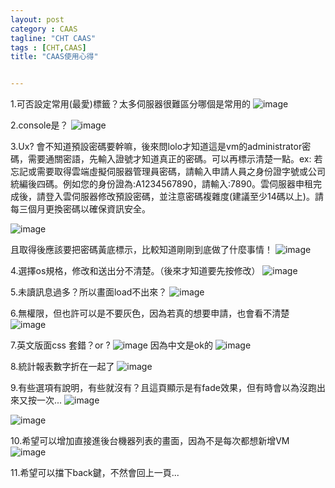 ```yaml
---
layout: post
category : CAAS 
tagline: "CHT CAAS"
tags : [CHT,CAAS]
title: "CAAS使用心得"


---
```

1.可否設定常用(最愛)標籤？太多伺服器很難區分哪個是常用的
![image](https://farm8.staticflickr.com/7756/17211551587_968f0b05c6_o.png)

2.console是？
![image](https://farm9.staticflickr.com/8721/17420601151_09caab6f10_o.png)

3.Ux? 會不知道預設密碼要幹嘛，後來問lolo才知道這是vm的administrator密碼，需要通關密語，先輸入證號才知道真正的密碼。可以再標示清楚一點。ex: 
若忘記或需要取得雲端虛擬伺服器管理員密碼，請輸入申請人員之身份證字號或公司統編後四碼。例如您的身份證為:A1234567890，請輸入:7890。雲伺服器申租完成後，請登入雲伺服器修改預設密碼，並注意密碼複雜度(建議至少14碼以上)。請每三個月更換密碼以確保資訊安全。

![image](https://farm9.staticflickr.com/8808/17420819071_12ba13dd5c_o.png)

且取得後應該要把密碼黃底標示，比較知道剛剛到底做了什麼事情！
![image](https://farm9.staticflickr.com/8875/18193737622_91d932b22b_o.png)

4.選擇os規格，修改和送出分不清楚。（後來才知道要先按修改）
![image](https://farm8.staticflickr.com/7733/17574015734_ba24a227e1_o.png)

5.未讀訊息過多？所以畫面load不出來？
![image](https://farm9.staticflickr.com/8802/18008969140_129b96edcb_o.png)

6.無權限，但也許可以是不要灰色，因為若真的想要申請，也會看不清楚
![image](https://farm8.staticflickr.com/7747/18196773045_0b43f77414_o.png)

7.英文版面css 套錯？or ?
![image](https://farm9.staticflickr.com/8825/17576263793_06a40836ed_o.png)
因為中文是ok的
![image](https://farm9.staticflickr.com/8801/18193262962_2a8fcae9f1_o.png)

8.統計報表數字折在一起了
![image](https://farm8.staticflickr.com/7729/17576359223_a7b157a028_o.png)

9.有些選項有說明，有些就沒有？且這頁顯示是有fade效果，但有時會以為沒跑出來又按一次...
![image](https://farm8.staticflickr.com/7781/17574400724_98518a66b1_o.png)

![image](https://farm9.staticflickr.com/8864/18198204691_3350556241_o.png)

10.希望可以增加直接進後台機器列表的畫面，因為不是每次都想新增VM
![image](https://farm8.staticflickr.com/7735/18197213585_c42b1f2b8e_o.png)


11.希望可以擋下back鍵，不然會回上一頁...
